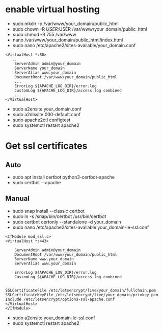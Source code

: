 # enable virtual hosting

- sudo mkdir -p /var/www/your_domain/public_html
- sudo chown -R $USER:$USER /var/www/your_domain/public_html
- sudo chmod -R 755 /var/www
- nano /var/www/your_domain/public_html/index.html
- sudo nano /etc/apache2/sites-available/your_domain.conf

```
<VirtualHost *:80>
  ...
    ServerAdmin admin@your_domain
    ServerName your_domain
    ServerAlias www.your_domain
    DocumentRoot /var/www/your_domain/public_html
    ...
    ErrorLog ${APACHE_LOG_DIR}/error.log
    CustomLog ${APACHE_LOG_DIR}/access.log combined
    ...
</VirtualHost>
```

- sudo a2ensite your_domain.conf
- sudo a2dissite 000-default.conf
- sudo apache2ctl configtest
- sudo systemctl restart apache2

# Get ssl certificates

## Auto

- sudo apt install certbot python3-certbot-apache
- sudo certbot --apache

## Manual

- sudo snap install --classic certbot
- sudo ln -s /snap/bin/certbot /usr/bin/certbot
- sudo certbot certonly --standalone -d your_domain
- sudo nano /etc/apache2/sites-available your_domain-le-ssl.conf
```
<IfModule mod_ssl.c>
<VirtualHost *:443>

	ServerAdmin admin@your_domain
	DocumentRoot /var/www/your_domain/public_html
	ServerName www.your_domain
	ServerAlias www.your_domain

	ErrorLog ${APACHE_LOG_DIR}/error.log
	CustomLog ${APACHE_LOG_DIR}/access.log combined


SSLCertificateFile /etc/letsencrypt/live/your_domain/fullchain.pem
SSLCertificateKeyFile /etc/letsencrypt/live/your_domain/privkey.pem
Include /etc/letsencrypt/options-ssl-apache.conf
</VirtualHost>
</IfModule>
```
-  sudo a2ensite your_domain-le-ssl.conf
-  sudo systemctl restart apache2
